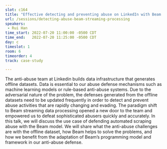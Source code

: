 ```yaml
---
slot: c164
title: "Effective detecting and preventing abuse on LinkedIn with Beam streaming processing"
url: /sessions/detecting-abuse-beam-streaming-processing
speakers:
 - Rui Han
time_start: 2022-07-20 11:00:00 -0500 CDT
time_end:   2022-07-20 11:25:00 -0500 CDT
day: c
timeslot: 1
room: 6
timeorder: 4
track: case-study

---
```


The anti-abuse team at Linkedin builds data infrastructure that generates offline datasets. Data is essential to our abuse defense mechanisms such as machine learning models or rule-based anti-abuse systems. Due to the adversarial nature of the problem, the defenses generated from the offline datasets need to be updated frequently in order to detect and prevent abuse activities that are rapidly changing and evading. The paradigm shift to Beam streaming data processing opened a new door to the team and empowered us to defeat sophisticated abusers quickly and accurately. In this talk, we will discuss the use case of defending automated scraping abuse with the Beam model. We will share what the anti-abuse challenges are with the offline dataset, how Beam helps to solve the problems, and how we benefit from the adaptation of Beam’s programming model and framework in our anti-abuse defense.
